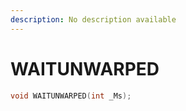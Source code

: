 ```yaml
---
description: No description available 
---
```


# WAITUNWARPED

```cpp
void WAITUNWARPED(int _Ms);
```